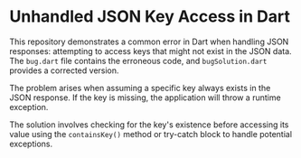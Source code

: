 # Unhandled JSON Key Access in Dart

This repository demonstrates a common error in Dart when handling JSON responses: attempting to access keys that might not exist in the JSON data.  The `bug.dart` file contains the erroneous code, and `bugSolution.dart` provides a corrected version.

The problem arises when assuming a specific key always exists in the JSON response.  If the key is missing, the application will throw a runtime exception.

The solution involves checking for the key's existence before accessing its value using the `containsKey()` method or try-catch block to handle potential exceptions.